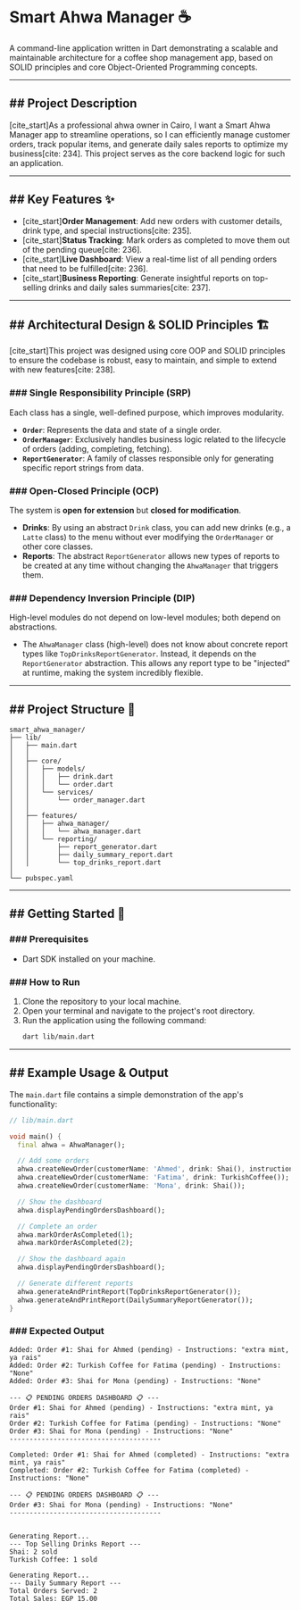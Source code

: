 # Smart Ahwa Manager ☕

A command-line application written in Dart demonstrating a scalable and maintainable architecture for a coffee shop management app, based on SOLID principles and core Object-Oriented Programming concepts.

-----

## \#\# Project Description

[cite\_start]As a professional ahwa owner in Cairo, I want a Smart Ahwa Manager app to streamline operations, so I can efficiently manage customer orders, track popular items, and generate daily sales reports to optimize my business[cite: 234]. This project serves as the core backend logic for such an application.

-----

## \#\# Key Features ✨

  * [cite\_start]**Order Management**: Add new orders with customer details, drink type, and special instructions[cite: 235].
  * [cite\_start]**Status Tracking**: Mark orders as completed to move them out of the pending queue[cite: 236].
  * [cite\_start]**Live Dashboard**: View a real-time list of all pending orders that need to be fulfilled[cite: 236].
  * [cite\_start]**Business Reporting**: Generate insightful reports on top-selling drinks and daily sales summaries[cite: 237].

-----

## \#\# Architectural Design & SOLID Principles 🏗️

[cite\_start]This project was designed using core OOP and SOLID principles to ensure the codebase is robust, easy to maintain, and simple to extend with new features[cite: 238].

### \#\#\# Single Responsibility Principle (SRP)

Each class has a single, well-defined purpose, which improves modularity.

  * **`Order`**: Represents the data and state of a single order.
  * **`OrderManager`**: Exclusively handles business logic related to the lifecycle of orders (adding, completing, fetching).
  * **`ReportGenerator`**: A family of classes responsible only for generating specific report strings from data.

### \#\#\# Open-Closed Principle (OCP)

The system is **open for extension** but **closed for modification**.

  * **Drinks**: By using an abstract `Drink` class, you can add new drinks (e.g., a `Latte` class) to the menu without ever modifying the `OrderManager` or other core classes.
  * **Reports**: The abstract `ReportGenerator` allows new types of reports to be created at any time without changing the `AhwaManager` that triggers them.

### \#\#\# Dependency Inversion Principle (DIP)

High-level modules do not depend on low-level modules; both depend on abstractions.

  * The `AhwaManager` class (high-level) does not know about concrete report types like `TopDrinksReportGenerator`. Instead, it depends on the `ReportGenerator` abstraction. This allows any report type to be "injected" at runtime, making the system incredibly flexible.

-----

## \#\# Project Structure 📂

```
smart_ahwa_manager/
├── lib/
│   ├── main.dart
│   │
│   ├── core/
│   │   ├── models/
│   │   │   ├── drink.dart
│   │   │   └── order.dart
│   │   └── services/
│   │       └── order_manager.dart
│   │
│   ├── features/
│   │   ├── ahwa_manager/
│   │   │   └── ahwa_manager.dart
│   │   └── reporting/
│   │       ├── report_generator.dart
│   │       ├── daily_summary_report.dart
│   │       └── top_drinks_report.dart
│
└── pubspec.yaml
```

-----

## \#\# Getting Started 🚀

### \#\#\# Prerequisites

  * Dart SDK installed on your machine.

### \#\#\# How to Run

1.  Clone the repository to your local machine.
2.  Open your terminal and navigate to the project's root directory.
3.  Run the application using the following command:
    ```sh
    dart lib/main.dart
    ```

-----

## \#\# Example Usage & Output

The `main.dart` file contains a simple demonstration of the app's functionality:

```dart
// lib/main.dart

void main() {
  final ahwa = AhwaManager();

  // Add some orders
  ahwa.createNewOrder(customerName: 'Ahmed', drink: Shai(), instructions: 'extra mint, ya rais');
  ahwa.createNewOrder(customerName: 'Fatima', drink: TurkishCoffee());
  ahwa.createNewOrder(customerName: 'Mona', drink: Shai());

  // Show the dashboard
  ahwa.displayPendingOrdersDashboard();

  // Complete an order
  ahwa.markOrderAsCompleted(1);
  ahwa.markOrderAsCompleted(2);

  // Show the dashboard again
  ahwa.displayPendingOrdersDashboard();

  // Generate different reports
  ahwa.generateAndPrintReport(TopDrinksReportGenerator());
  ahwa.generateAndPrintReport(DailySummaryReportGenerator());
}
```

### \#\#\# Expected Output

```
Added: Order #1: Shai for Ahmed (pending) - Instructions: "extra mint, ya rais"
Added: Order #2: Turkish Coffee for Fatima (pending) - Instructions: "None"
Added: Order #3: Shai for Mona (pending) - Instructions: "None"

--- 📋 PENDING ORDERS DASHBOARD 📋 ---
Order #1: Shai for Ahmed (pending) - Instructions: "extra mint, ya rais"
Order #2: Turkish Coffee for Fatima (pending) - Instructions: "None"
Order #3: Shai for Mona (pending) - Instructions: "None"
--------------------------------------

Completed: Order #1: Shai for Ahmed (completed) - Instructions: "extra mint, ya rais"
Completed: Order #2: Turkish Coffee for Fatima (completed) - Instructions: "None"

--- 📋 PENDING ORDERS DASHBOARD 📋 ---
Order #3: Shai for Mona (pending) - Instructions: "None"
--------------------------------------


Generating Report...
--- Top Selling Drinks Report ---
Shai: 2 sold
Turkish Coffee: 1 sold

Generating Report...
--- Daily Summary Report ---
Total Orders Served: 2
Total Sales: EGP 15.00
```